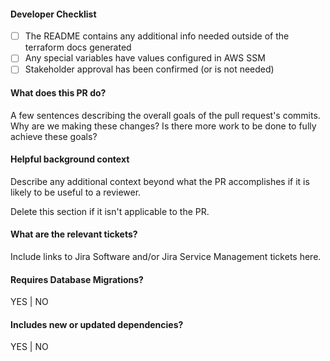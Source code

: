 #### Developer Checklist

- [ ] The README contains any additional info needed outside of the terraform docs generated
- [ ] Any special variables have values configured in AWS SSM
- [ ] Stakeholder approval has been confirmed (or is not needed)

#### What does this PR do?

A few sentences describing the overall goals of the pull request's commits.
Why are we making these changes? Is there more work to be done to fully
achieve these goals?

#### Helpful background context

Describe any additional context beyond what the PR accomplishes if it is likely
to be useful to a reviewer.

Delete this section if it isn't applicable to the PR.

#### What are the relevant tickets?

Include links to Jira Software and/or Jira Service Management tickets here.

#### Requires Database Migrations?

YES | NO

#### Includes new or updated dependencies?

YES | NO
